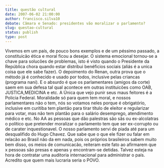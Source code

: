 ```yaml
---
title: questão cultural
date: 2007-06-02 21:00:00
author: francisco.silva10
debate: Câmara e Senado: presidentes vão moralizar o parlamento?
slug: questao-cultural
status: publish 
type: post
---
```


Vivemos em um país, de pouco bons exemplos e de um péssimo passado, a constituicão ética e moral ficou a desejar. O sistema emocional tornou-se a chave para solucões de problemas, isto é visto quando o Presidente da República chora quando estar distribui benéficios sociais (aliás é a unica coisa que ele sabe fazer). O depoimento do Renan, outra prova que o método já é conhecido e usado por todos, inclusive pelas criancas (programa nani). E o absurdo é que os parlamentares (amigos da corte) saem em sua defesa tal qual acontece em outras instituicões como OAB, JUSTICA,MEDICINA e etc. A Única que vejo punir seus maus feitores é a Policia Federal. Moralidade só para quem tem moral, e nossos parlamentares não o tem, nós so votamos neles porque é obrigatório, inclusive em curitiba tem plantão para tirar título de eleitor e regularizar para votar, mas não tem plantão para o salário desemprego, atendimento mëdico e etc. No AA as pessoas que dão palestras são sãs ou ex-alcolatras o político que pretender moralizar o parlamento tem que ser ex-corrupto ou de carater inquestionavel. O nosso parlamento servi de piada até para um desqualifido do Hugo Chavez. Que sabe que o que ele fizer ou falar em relacão ao Brasil não da em nada, pois os próprios brasileiros sabem muito bem disso, os meios de comunicacão, reiteram este fato ao afirmarem que x pessoas são presas e apenas y encontram-se detidas. Talvez esteja na hora de contratar uma auditoria internacional para administrar o país. Acredito que quem mais lucraria seria o POVO.
